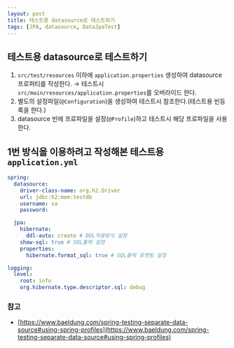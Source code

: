 ```yaml
---
layout: post
title: 테스트용 datasource로 테스트하기
tags: [JPA, datasource, DataJpaTest]
---
```


## 테스트용 datasource로 테스트하기

1. `src/test/resources` 이하에 `application.properties` 생성하여 datasource 프로퍼티를 작성한다. → 테스트시 `src/main/resources/application.properties`를 오버라이드 한다.
2. 별도의 설정파일(`@Configuration`)을 생성하여 테스트시 참조한다.(테스트용 빈등록을 한다.)
3. datasource 빈에 프로파일을 설정(`@Profile`)하고 테스트시 해당 프로파일을 사용한다.

## 1번 방식을 이용하려고 작성해본 테스트용 `application.yml`

```yaml
spring:
  datasource:
    driver-class-name: org.h2.Driver
    url: jdbc:h2:mem:testdb
    username: sa
    password:

  jpa:
    hibernate:
      ddl-auto: create # DDL적용방식 설정
    show-sql: true # SQL출력 설정
    properties:
      hibernate.format_sql: true # SQL출력 포맷팅 설정

logging:
  level:
    root: info
    org.hibernate.type.descriptor.sql: debug
```

### 참고

- [https://www.baeldung.com/spring-testing-separate-data-source#using-spring-profiles](https://www.baeldung.com/spring-testing-separate-data-source#using-spring-profiles)
